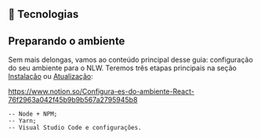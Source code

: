 
## 🚀 Tecnologias

## Preparando o ambiente

Sem mais delongas, vamos ao conteúdo principal desse guia: configuração do seu ambiente para o NLW. 
Teremos três etapas principais na seção <a href="README/README-NEW-INSTALL.md">Instalação</a> ou <a href="README/README-UPD-INSTALL.md">Atualização</a>:

https://www.notion.so/Configura-es-do-ambiente-React-76f2963a042f45b9b9b567a2795945b8

    -- Node + NPM;
    -- Yarn;
    -- Visual Studio Code e configurações.





